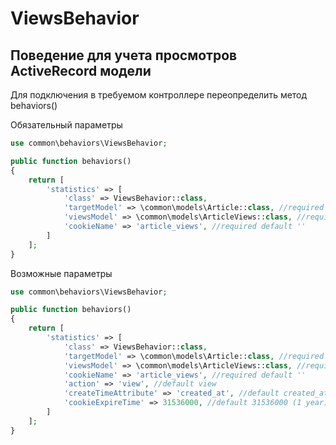 # ViewsBehavior

Поведение для учета просмотров ActiveRecord модели
----------------

Для подключения в требуемом контроллере переопределить метод behaviors()

Обязательный параметры
```php
use common\behaviors\ViewsBehavior;

public function behaviors()
{
    return [
        'statistics' => [
            'class' => ViewsBehavior::class,
            'targetModel' => \common\models\Article::class, //required default ''
            'viewsModel' => \common\models\ArticleViews::class, //required default ''
            'cookieName' => 'article_views', //required default ''
        ]
    ];
}
```

Возможные параметры
```php
use common\behaviors\ViewsBehavior;

public function behaviors()
{
    return [
        'statistics' => [
            'class' => ViewsBehavior::class,
            'targetModel' => \common\models\Article::class, //required default ''
            'viewsModel' => \common\models\ArticleViews::class, //required default ''
            'cookieName' => 'article_views', //required default ''
            'action' => 'view', //default view
            'createTimeAttribute' => 'created_at', //default created_at
            'cookieExpireTime' => 31536000, //default 31536000 (1 year)
        ]
    ];
}
```
